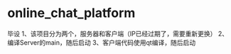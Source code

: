 # online_chat_platform
毕设
1、该项目分为两个，服务器和客户端（IP已经过期了，需要重新更换）
2、编译Server的main，随后启动
3、客户端代码使用qt编译，随后启动
